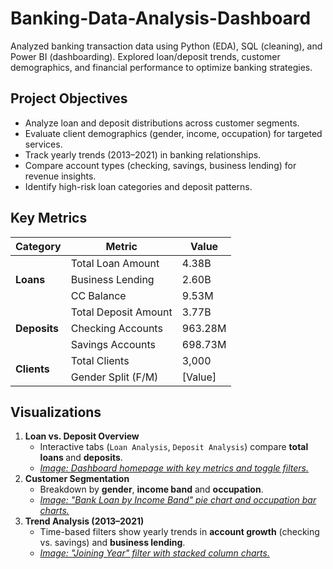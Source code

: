 # Banking-Data-Analysis-Dashboard
Analyzed banking transaction data using Python (EDA), SQL (cleaning), and Power BI (dashboarding). Explored loan/deposit trends, customer demographics, and financial performance to optimize banking strategies.

## Project Objectives
  - Analyze loan and deposit distributions across customer segments.
  - Evaluate client demographics (gender, income, occupation) for targeted services.
  - Track yearly trends (2013–2021) in banking relationships.
  - Compare account types (checking, savings, business lending) for revenue insights.
  - Identify high-risk loan categories and deposit patterns.

## Key Metrics
<!-- Key Metrics Table -->
<table>
  <thead>
    <tr>
      <th><strong>Category</strong></th>
      <th><strong>Metric</strong></th>
      <th><strong>Value</strong></th>
    </tr>
  </thead>
  <tbody>
    <!-- Loans Section -->
    <tr>
      <td rowspan="3"><strong>Loans</strong></td>
      <td>Total Loan Amount</td>
      <td>4.38B</td>
    </tr>
    <tr>
      <td>Business Lending</td>
      <td>2.60B</td>
    </tr>
    <tr>
      <td>CC Balance</td>
      <td>9.53M</td>
    </tr>
    <!-- Deposits Section -->
    <tr>
      <td rowspan="3"><strong>Deposits</strong></td>
      <td>Total Deposit Amount</td>
      <td>3.77B</td>
    </tr>
    <tr>
      <td>Checking Accounts</td>
      <td>963.28M</td>
    </tr>
    <tr>
      <td>Savings Accounts</td>
      <td>698.73M</td>
    </tr>
    <!-- Clients Section -->
    <tr>
      <td rowspan="2"><strong>Clients</strong></td>
      <td>Total Clients</td>
      <td>3,000</td>
    </tr>
    <tr>
      <td>Gender Split (F/M)</td>
      <td>[Value]</td>
    </tr>
  </tbody>
</table>

## Visualizations

<ol>
  <li>
    <strong>Loan vs. Deposit Overview</strong>
    <ul>
      <li>Interactive tabs (<code>Loan Analysis</code>, <code>Deposit Analysis</code>) compare <strong>total loans </strong> and <strong>deposits</strong>.</li>
      <li><a href="https://github.com/m-hamza-7/Banking-Data-Analysis-Dashboard/blob/main/Home.png"><em>Image: Dashboard homepage with key metrics and toggle filters.</em></a></li>
    </ul>
  </li>
  <li>
    <strong>Customer Segmentation</strong>
    <ul>
      <li>Breakdown by <strong>gender</strong>, <strong>income band</strong> and <strong>occupation</strong>.</li>
      <li><a href="https://github.com/m-hamza-7/Banking-Data-Analysis-Dashboard/blob/main/Loan%20Analysis.png"><em>Image: "Bank Loan by Income Band" pie chart and occupation bar charts.</em></a></li>
    </ul>
  </li>
  <li>
    <strong>Trend Analysis (2013–2021)</strong>
    <ul>
      <li>Time-based filters show yearly trends in <strong>account growth</strong> (checking vs. savings) and <strong>business lending</strong>.</li>
      <li><a href="https://github.com/m-hamza-7/Banking-Data-Analysis-Dashboard/blob/main/Deposit%20Analysis.png"><em>Image: "Joining Year" filter with stacked column charts.</em></a></li>
    </ul>
  </li>
</ol>
